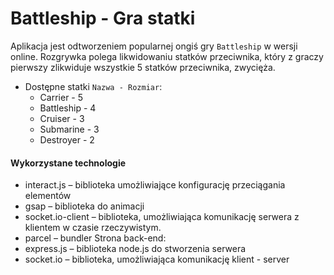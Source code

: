 # Battleship - Gra statki

Aplikacja jest odtworzeniem popularnej ongiś gry ```Battleship``` w wersji online. Rozgrywka polega likwidowaniu statków przeciwnika, który z graczy pierwszy zlikwiduje wszystkie 5 statków przeciwnika, zwycięża.

- Dostępne statki ```Nazwa - Rozmiar```: 
    - Carrier - 5
    - Battleship - 4
    - Cruiser - 3
    - Submarine - 3
    - Destroyer - 2

#### Wykorzystane technologie
  - interact.js – biblioteka umożliwiające konfigurację przeciągania elementów
  - gsap – biblioteka do animacji
  - socket.io-client – biblioteka, umożliwiająca komunikację serwera z klientem w czasie rzeczywistym.
  - parcel – bundler
  Strona back-end:
  - express.js – biblioteka node.js do stworzenia serwera
  - socket.io – biblioteka, umożliwiająca komunikację klient - server

